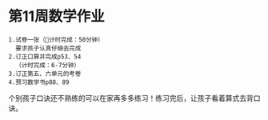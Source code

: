 # 第11周数学作业

```plaintext
1.试卷一张（🔺计时完成：50分钟）
  要求孩子认真仔细去完成
2.订正口算并完成p53、54
  （计时完成：6-7分钟）
3.订正第五、六单元的考卷
4.预习数学书p88、89
```

个别孩子口诀还不熟练的可以在家再多多练习！练习完后，让孩子看着算式去背口诀。
